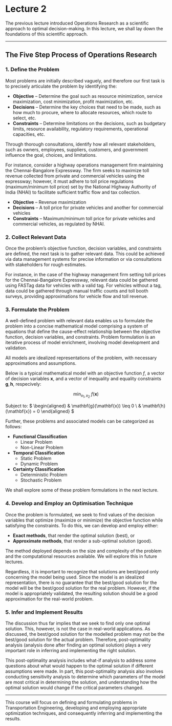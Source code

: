 # Lecture 2

The previous lecture introduced Operations Research as a scientific approach to optimal decision-making. In this lecture, we shall lay down the foundations of this scientific approach.

---

## The Five Step Process of Operations Research

### 1. Define the Problem

  Most problems are initially described vaguely, and therefore our first task is to precisely articulate the problem by identifying the:
  - **Objective** – Determine the goal such as resource minimization, service maximization, cost minimization, profit maximization, etc.
  - **Decisions** – Determine the key choices that need to be made, such as how much to procure, where to allocate resources, which route to select, etc.
  - **Constraints** – Determine limitations on the decisions, such as budgetary limits, resource availability, regulatory requirements, operational capacities, etc.
   
  Through thorough consultations, identify how all relevant stakeholders, such as owners, employees, suppliers, customers, and government influence the goal, choices, and limitations.
  
  For instance, consider a highway operations management firm maintaining the Chennai-Bangalore Expressway. The firm seeks to maximize toll revenue collected from private and commercial vehicles using the expressway; however, it must adhere to toll price regulations (maximum/minimum toll price) set by the National Highway Authority of India (NHAI) to facilitate sufficient traffic flow and tax collection.

  - **Objective** – Revenue maximization
  - **Decisions** – A toll price for private vehicles and another for commercial vehicles
  - **Constraints** – Maximum/minimum toll price for private vehicles and commercial vehicles, as regulated by NHAI.

### 2. Collect Relevant Data

  Once the problem’s objective function, decision variables, and constraints are defined, the next task is to gather relevant data. This could be achieved via data management systems for precise information or via consultations with stakeholders for rough estimates.
  
  For instance, in the case of the highway management firm setting toll prices for the Chennai-Bangalore Expressway, relevant data could be gathered using FASTag data for vehicles with a valid tag. For vehicles without a tag, data could be gathered through manual traffic counts and toll booth surveys, providing approximations for vehicle flow and toll revenue.

### 3. Formulate the Problem

  A well-defined problem with relevant data enables us to formulate the problem into a concise mathematical model comprising a system of equations that define the cause-effect relationship between the objective function, decision variables, and constraints. Problem formulation is an iterative process of model enrichment, involving model development and validation.
   
  All models are idealized representations of the problem, with necessary approximations and assumptions.

  Below is a typical mathematical model with an objective function $f$, a vector of decision variables $\mathbf{x}$, and a vector of inequality and equality constraints $\mathbf{g},\mathbf{h}$, respecively:

  $$
  \min_{x_1, x_2} \ f(\mathbf{x})
  $$

  Subject to:
  $
  \begin{aligned}
    & \mathbf{g}(\mathbf{x}) \leq 0 \\
    & \mathbf{h}(\mathbf{x}) = 0
  \end{aligned}
  $

  Further, these problems and associated models can be categorized as follows:

  - **Functional Classification**
    - Linear Problem
    - Non-Linear Problem
  - **Temporal Classification**
    - Static Problem
    - Dynamic Problem
  - **Certainty Classification**
    - Deterministic Problem
    - Stochastic Problem

  We shall explore some of these problem formulations in the next lecture.

### 4. Develop and Employ an Optimisation Technique

  Once the problem is formulated, we seek to find values of the decision variables that optimize (maximize or minimize) the objective function while satisfying the constraints. To do this, we can develop and employ either:
  - **Exact methods**, that render the optimal solution (best), or
  - **Approximate methods**, that render a sub-optimal solution (good).
   
  The method deployed depends on the size and complexity of the problem and the computational resources available. We will explore this in future lectures.

  Regardless, it is important to recognize that solutions are best/good only concerning the model being used. Since the model is an idealized representation, there is no guarantee that the best/good solution for the model will be the best/good solution for the real problem. However, if the model is appropriately validated, the resulting solution should be a good approximation for the real-world problem.

### 5. Infer and Implement Results

  The discussion thus far implies that we seek to find only one optimal solution. This, however, is not the case in real-world applications. As discussed, the best/good solution for the modelled problem may not be the best/good solution for the actual problem. Therefore, post-optimality analysis (analysis done after finding an optimal solution) plays a very important role in inferring and implementing the right solution. 
   
  This post-optimality analysis includes what-if analysis to address some questions about what would happen to the optimal solution if different assumptions were made. In part, this post-optimality analysis also involves conducting sensitivity analysis to determine which parameters of the model are most critical in determining the solution, and understanding how the optimal solution would change if the critical parameters changed. 
   
---

This course will focus on defining and formulating problems in Transportation Engineering, developing and employing appropriate optimization techniques, and consequently inferring and implementing the results.
